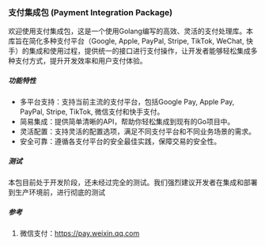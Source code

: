 ### 支付集成包 (Payment Integration Package)
欢迎使用支付集成包，这是一个使用Golang编写的高效、灵活的支付处理库。本库旨在简化多种支付平台（Google, Apple, PayPal, Stripe, TikTok, WeChat, 快手）的集成和使用过程，提供统一的接口进行支付操作，让开发者能够轻松集成多种支付方式，提升开发效率和用户支付体验。

##### 功能特性
* 多平台支持：支持当前主流的支付平台，包括Google Pay, Apple Pay, PayPal, Stripe, TikTok, 微信支付和快手支付。
* 简易集成：提供简单清晰的API，帮助你轻松集成到现有的Go项目中。
* 灵活配置：支持灵活的配置选项，满足不同支付平台和不同业务场景的需求。
* 安全可靠：遵循各支付平台的安全最佳实践，保障交易的安全性。

##### 测试
本包目前处于开发阶段，还未经过完全的测试。我们强烈建议开发者在集成和部署到生产环境前，进行彻底的测试


##### 参考

1. 微信支付：https://pay.weixin.qq.com